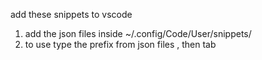 add these snippets to vscode 
1. add the json files inside ~/.config/Code/User/snippets/
2. to use type the prefix from json files , then tab
 